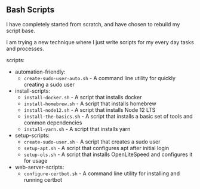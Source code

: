 ## Bash Scripts
I have completely started from scratch, and have chosen to rebuild my script base.

I am trying a new technique where I just write scripts for my every day tasks and processes.

scripts:
 - automation-friendly:
    - `create-sudo-user-auto.sh` - A command line utility for quickly creating a sudo user
 - install-scripts:
    - `install-docker.sh` - A script that installs docker
    - `install-homebrew.sh` - A script that installs homebrew
    - `install-node12.sh` - A script that installs Node 12 LTS
    - `install-the-basics.sh` - A script that installs a basic set of tools and common dependencies
    - `install-yarn.sh` - A script that installs yarn
 - setup-scripts:
    - `create-sudo-user.sh` - A script that creates a sudo user
    - `setup-apt.sh` - A script that configures apt after initial login
    - `setup-ols.sh` - A script that installs OpenLiteSpeed and configures it for usage
 - web-server-scripts:
    - `configure-certbot.sh` - A command line utility for installing and running certbot